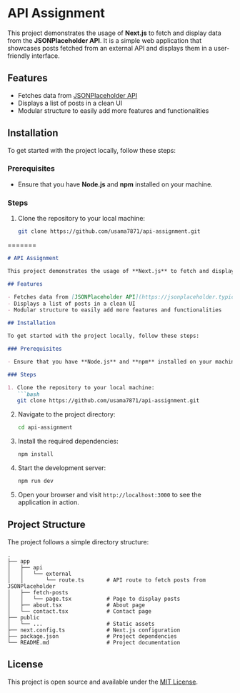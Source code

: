 # API Assignment

This project demonstrates the usage of **Next.js** to fetch and display data from the **JSONPlaceholder API**. It is a simple web application that showcases posts fetched from an external API and displays them in a user-friendly interface.

## Features

- Fetches data from [JSONPlaceholder API](https://jsonplaceholder.typicode.com/posts)
- Displays a list of posts in a clean UI
- Modular structure to easily add more features and functionalities

## Installation

To get started with the project locally, follow these steps:

### Prerequisites

- Ensure that you have **Node.js** and **npm** installed on your machine.

### Steps

1. Clone the repository to your local machine:
   ```bash
   git clone https://github.com/usama7871/api-assignment.git
=======

```markdown
# API Assignment

This project demonstrates the usage of **Next.js** to fetch and display data from the **JSONPlaceholder API**. It is a simple web application that showcases posts fetched from an external API and displays them in a user-friendly interface.

## Features

- Fetches data from [JSONPlaceholder API](https://jsonplaceholder.typicode.com/posts)
- Displays a list of posts in a clean UI
- Modular structure to easily add more features and functionalities

## Installation

To get started with the project locally, follow these steps:

### Prerequisites

- Ensure that you have **Node.js** and **npm** installed on your machine.

### Steps

1. Clone the repository to your local machine:
   ```bash
   git clone https://github.com/usama7871/api-assignment.git
   ```

2. Navigate to the project directory:
   ```bash
   cd api-assignment
   ```

3. Install the required dependencies:
   ```bash
   npm install
   ```

4. Start the development server:
   ```bash
   npm run dev
   ```

5. Open your browser and visit `http://localhost:3000` to see the application in action.

## Project Structure

The project follows a simple directory structure:

```
.
├── app
│   ├── api
│   │   └── external
│   │       └── route.ts       # API route to fetch posts from JSONPlaceholder
│   ├── fetch-posts
│   │   └── page.tsx           # Page to display posts
│   ├── about.tsx              # About page
│   └── contact.tsx            # Contact page
├── public
│   └── ...                    # Static assets
├── next.config.ts             # Next.js configuration
├── package.json               # Project dependencies
└── README.md                  # Project documentation
```

## License

This project is open source and available under the [MIT License](LICENSE).

